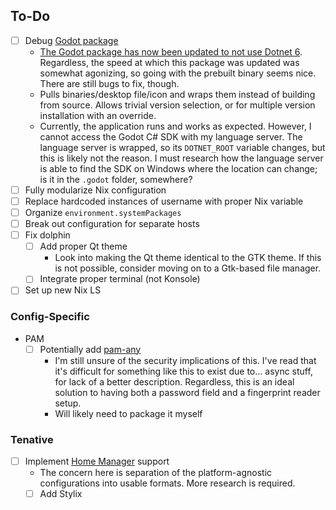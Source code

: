 ## To-Do
- [ ] Debug [Godot package](./modules/godot/godot-mono.nix)
    - [The Godot package has now been updated to not use Dotnet 6](https://github.com/NixOS/nixpkgs/blob/nixos-unstable/pkgs/development/tools/godot/common.nix). Regardless, the speed at which this package was updated was somewhat agonizing, so going with the prebuilt binary seems nice. There are still bugs to fix, though.
    - Pulls binaries/desktop file/icon and wraps them instead of building from source. Allows trivial version selection, or for multiple version installation with an override. 
    - Currently, the application runs and works as expected. However, I cannot access the Godot C# SDK with my language server. The language server is wrapped, so its `DOTNET_ROOT` variable changes, but this is likely not the reason. I must research how the language server is able to find the SDK on Windows where the location can change; is it in the `.godot` folder, somewhere?
- [ ] Fully modularize Nix configuration
- [ ] Replace hardcoded instances of username with proper Nix variable
- [ ] Organize `environment.systemPackages`
- [ ] Break out configuration for separate hosts
- [ ] Fix dolphin
    - [ ] Add proper Qt theme
        - Look into making the Qt theme identical to the GTK theme. If this is not possible, consider moving on to a Gtk-based file manager.
    - [ ] Integrate proper terminal (not Konsole)
- [ ] Set up new Nix LS
### Config-Specific
- PAM
    - [ ] Potentially add [pam-any](https://github.com/ChocolateLoverRaj/pam-any)
        - I'm still unsure of the security implications of this. I've read that it's difficult for something like this to exist due to... async stuff, for lack of a better description. Regardless, this is an ideal solution to having both a password field and a fingerprint reader setup.
        - Will likely need to package it myself
### Tenative
- [ ] Implement [Home Manager](https://github.com/nix-community/home-manager) support
    - The concern here is separation of the platform-agnostic configurations into usable formats. More research is required.
    - [ ] Add Stylix
